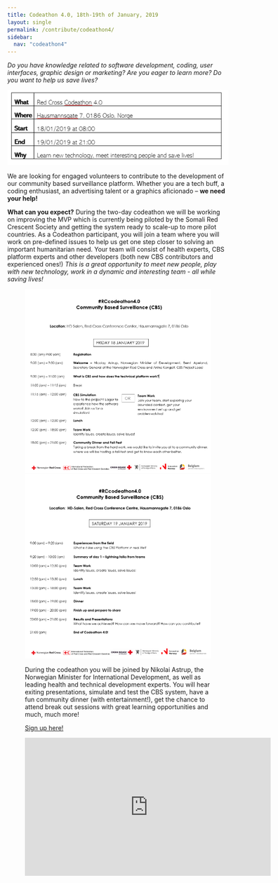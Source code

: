 ```yaml
---
title: Codeathon 4.0, 18th-19th of January, 2019
layout: single
permalink: /contribute/codeathon4/
sidebar:
  nav: "codeathon4"
---
```


*Do you have knowledge related to software development, coding, user interfaces, graphic design or marketing? Are you eager to learn more? Do you want to help us save lives?*

<a href="/assets/images/TimetableCodeathon.PNG"><img src="/assets/images/TimetableCodeathon.PNG"></a>

We are looking for engaged volunteers to contribute to the development of our community based surveillance platform. Whether you are a tech buff, a coding enthusiast, an advertising talent or a graphics aficionado – **we need your help!** 

**What can you expect?** 
During the two-day codeathon we will be working on improving the MVP which is currently being piloted by the Somali Red Crescent Society and getting the system ready to scale-up to more pilot countries. As a Codeathon participant, you will join a team where you will work on pre-defined issues to help us get one step closer to solving an important humanitarian need. Your team will consist of health experts, CBS platform experts and other developers (both new CBS contributors and experienced ones!) *This is a great opportunity to meet new people, play with new technology, work in a dynamic and interesting team - all while saving lives!* 

<figure class="half">
  <a href="/assets/images/Codeathonagenda11.PNG"><img src="/assets/images/Codeathonagenda11.PNG"></a>
  <a href="/assets/images/Codeathonagenda22.PNG"><img src="/assets/images/Codeathonagenda22.PNG"></a>
  
During the codeathon you will be joined by Nikolai Astrup, the Norwegian Minister for International Development, as well as leading health and technical development experts. You will hear exiting presentations, simulate and test the CBS system, have a fun community dinner (with entertainment!), get the chance to attend break out sessions with great learning opportunities and much, much more! 

[Sign up here!](https://events.provisoevent.no/r%C3%B8dekors/events/RedCrossCodeathon4/register?templateId=fe307923-a6b0-4d8a-b171-ab3266bd3645) 

<iframe width="560" height="315" src="https://www.youtube.com/embed/6op40mK7rYs" frameborder="0" allow="accelerometer; autoplay; encrypted-media; gyroscope; picture-in-picture" allowfullscreen></iframe>

